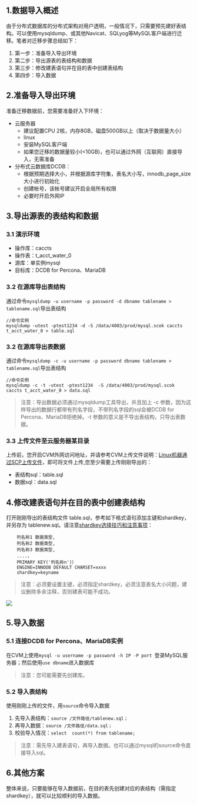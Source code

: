 ## 1.数据导入概述
由于分布式数据库的分布式架构对用户透明，一般情况下，只需要预先建好表结构。可以使用mysqldump、或其他Navicat、SQLyog等MySQL客户端进行迁移。笔者对迁移步骤总结如下：

1. 第一步：准备导入导出环境
2. 第二步：导出源表的表结构和数据
3. 第三步：修改建表语句并在目的表中创建表结构
4. 第四步：导入数据

## 2.准备导入导出环境
准备迁移数据前，您需要准备好入下环境：

- 云服务器
	- 建议配置CPU 2核，内存8GB，磁盘500GB以上（取决于数据量大小）
	- linux
	- 安装MySQL客户端
	- 如果您迁移的数据量较小(<10GB)，也可以通过外网（互联网）直接导入，无需准备
- 分布式云数据库DCDB：
	- 根据预期选择大小，并根据源库字符集，表名大小写，innodb_page_size大小进行初始化
	- 创建帐号，该帐号建议开启全局所有权限
	- 必要时开启外网IP

## 3.导出源表的表结构和数据
### 3.1 演示环境
- 操作库：caccts
- 操作表：t_acct_water_0
- 源库：单实例mysql
- 目标库：DCDB for Percona、MariaDB

### 3.2 在源库导出表结构
通过命令`mysqldump -u username -p password -d dbname tablename > tablename.sql`导出表结构

```
//命令实例
mysqldump -utest -ptest1234 -d -S /data/4003/prod/mysql.scok caccts t_acct_water_0 > table.sql
```
### 3.2 在源库导出表数据

通过命令`mysqldump -c -u username -p password dbname tablename > tablename.sql`导出表结构

```
//命令实例
mysqldump -c -t -utest -ptest1234  -S /data/4003/prod/mysql.scok caccts t_acct_water_0 > data.sql
```

>注意：导出数据必须通过mysqldump工具导出，并且加上 -c 参数，因为这样导出的数据行都带有列名字段，不带列名字段的sql会被DCDB for Percona、MariaDB拒绝掉。-t 参数的意义是不导出表结构，只导出表数据。

### 3.3 上传文件至云服务器某目录
上传前，您开启CVM外网访问地址，并请参考CVM上传文件说明：[Linux机器通过SCP上传文件](/document/product/213/2133)，即可将文件上传,您至少需要上传刚刚导出的：
- 表结构sql：table.sql
- 数据sql：data.sql

## 4.修改建表语句并在目的表中创建表结构
打开刚刚导出的表结构文件 table.sql，参考如下格式语句添加主键和shardkey，并另存为 tablenew.sql。请注意[shardkey选择技巧和注意事项]()：
```CREATE TAbLE（
	列名称1 数据类型,
	列名称2 数据类型,
	列名称3 数据类型,
	....，
	PRIMARY KEY('列名称n')）
	ENGINE=INNODB DEFAULT CHARSET=xxxx 
	shardkey=keyname
```

>注意：必须要设置主键，必须指定shardkey，必须注意表名大小问题，建议删除多余注释，否则建表可能不成功。

![](http://imgcache.tcecqpoc.fsphere.cn/image/mc.qcloudimg.com/static/img/1cd921ececbacf81226a69a0eb5b919a/image.png)

## 5.导入数据
### 5.1 连接DCDB for Percona、MariaDB实例
在CVM上使用`mysql -u username -p password -h IP -P port `登录MySQL服务器；然后使用`use dbname`进入数据库

>注意：您可能需要先创建库。

### 5.2 导入表结构
使用刚刚上传的文件，用`source`命令导入数据

1. 先导入表结构：`source /文件路径/tablenew.sql；`
2. 再导入数据：`source /文件路径/data.sql；`
3. 校验导入情况：`select  count(*) from tablename;`

> 注意：需先导入建表语句，再导入数据。也可以通过mysql的source命令直接导入sql。

## 6.其他方案
整体来说，只要能够在导入数据前，在目的表先创建对应的表结构（需指定shardkey），就可以比较顺利的导入数据。
